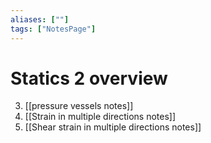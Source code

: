 ```yaml
---
aliases: [""]
tags: ["NotesPage"]
---
```


# Statics 2 overview


3) [[pressure vessels notes]]
4) [[Strain in multiple directions notes]]
5) [[Shear strain in multiple directions notes]]